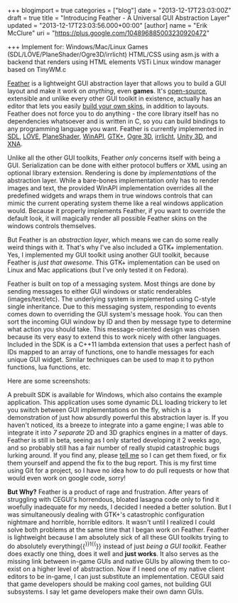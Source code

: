+++
blogimport = true
categories = ["blog"]
date = "2013-12-17T23:03:00Z"
draft = true
title = "Introducing Feather - A Universal GUI Abstraction Layer"
updated = "2013-12-17T23:03:56.000+00:00"
[author]
name = "Erik McClure"
uri = "https://plus.google.com/104896885003230920472"

+++
Implement for:
Windows/Mac/Linux
Games (SDL/LÖVE/PlaneShader/Ogre3D/irrlicht)
HTML/CSS using asm.js with a backend that renders using HTML elements
VSTi
Linux window manager based on TinyWM.c



[Feather]() is a lightweight GUI abstraction layer that allows you to build a GUI layout and make it work on *anything*, even **games**. It's [open-source](), extensible and unlike every other GUI toolkit in existence, actually has an editor that lets you easily [build your own skins](), in addition to layouts. Feather does not force you to do anything - the core library itself has no dependencies whatsoever and is written in C, so you can build bindings to any programming language you want. Feather is currently implemented in [SDL](), [LÖVE](), [PlaneShader](), [WinAPI](), [GTK+](), [Ogre 3D](), [irrlicht](), [Unity 3D](), and [XNA]().

Unlike all the other GUI toolkits, Feather *only* concerns itself with being a GUI. Serialization can be done with either protocol buffers or XML using an optional library extension. Rendering is done by *implementations* of the abstraction layer. While a bare-bones implementation only has to render images and text, the provided WinAPI implementation overrides all the predefined widgets and wraps them in true windows controls that can mimic the current operating system theme like a real windows application would. Because it properly implements Feather, if you want to override the default look, it will magically render all possible Feather skins on the windows controls themselves.

But Feather is an *abstraction layer*, which means we can do some really weird things with it. That's why I've also included a GTK+ implementation. Yes, I implemented my GUI toolkit using another GUI toolkit, because Feather is *just that awesome*. This GTK+ implementation can be used on Linux and Mac applications (but I've only tested it on Fedora).

Feather is built on top of a messaging system. Most things are done by sending messages to either GUI windows or static renderables (images/text/etc). The underlying system is implemented using C-style single inheritance. Due to this messaging system, responding to events comes down to overriding the GUI system's message hook. You can then sort the incoming GUI window by ID and then by message type to determine what action you should take. This message-oriented design was chosen because its very easy to extend this to work nicely with other languages. Included in the SDK is a C++11 lambda extension that uses a perfect hash of IDs mapped to an array of functions, one to handle messages for each unique GUI widget. Similar techniques can be used to map it to python functions, lua functions, etc.

Here are some screenshots:



A prebuilt SDK is available for Windows, which also contains the example application. This application uses some dynamic DLL loading trickery to let you switch between GUI implementations on the fly, which is a demonstration of just how absurdly powerful this abstraction layer is. If you haven't noticed, its a breeze to integrate into a game engine; I was able to integrate it into *7 separate* 2D and 3D graphics engines in a matter of days. Feather is still in beta, seeing as I only started developing it 2 weeks ago, and so probably still has a fair number of really stupid catastrophic bugs lurking around. If you find any, please [tell me]() so I can get them fixed, or fix them yourself and append the fix to the bug report. This is my first time using Git for a project, so I have no idea how to do pull requests or how that would even work on google code, sorry!

**But Why?** Feather is a product of rage and frustration. After years of struggling with CEGUI's horrendous, bloated lasagna code only to find it woefully inadequate for my needs, I decided I needed a better solution. But I was simultaneously dealing with GTK+'s catastrophic configuration nightmare and horrible, horrible editors. It wasn't until I realized I could solve both problems at the same time that I began work on Feather. Feather is lightweight because I am absolutely sick of all these GUI toolkits trying to do absolutely everything{{<sup>}}1{{</sup>}} instead of just *being a GUI toolkit*. Feather does exactly one thing, does it well and **just works**. It also serves as the missing link between in-game GUIs and native GUIs by allowing them to co-exist on a higher level of abstraction. Now if I need one of my native client editors to be in-game, I can just substitute an implementation. CEGUI said that game developers should be making cool games, not building GUI subsystems. I say let game developers make their own damn GUIs.
